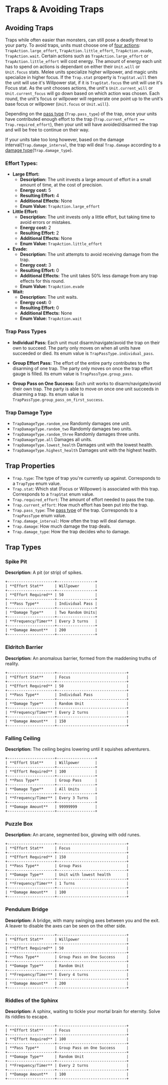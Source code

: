 # Traps & Avoiding Traps

## Avoiding Traps

Traps while often easier than monsters, can still pose a deadly threat to your party. To avoid traps, units must choose one of [four actions](#effort-types): ```TrapAction.large_effort```, ```TrapAction.little_effort```, ```TrapAction.evade```, ```TrapAction.wait```. Certain actions such as ```TrapAction.large_effort``` or ```TrapAction.little_effort``` will cost energy. The amount of energy each unit has to spend on actions is dependant on either their ```Unit.will``` or ```Unit.focus``` stats. Melee units specialize higher willpower, and magic units specialize in higher focus. If the ```Trap.stat``` property is ```TrapStat.will``` then the unit will use it's Willpower stat, if it is ```TrapStat.focus``` the unit will use it's Focus stat. As the unit chooses actions, the unit's ```Unit.current_will``` or ```Unit.current_focus``` will go down based on which action was chosen. Each round, the unit's focus or willpower will regenerate one point up to the unit's base focus or willpower (```Unit.focus``` or ```Unit.will```).

Depending on the [pass type](#trap-pass-types) (```Trap.pass_type```) of the trap, once your units have contributed enough effort to the trap (```Trap.current_effort == Trap.required_effort```), then your unit will have avoided/disarmed the trap and will be free to continue on their way.

If your units take too long however, based on the damage interval(```Trap.damage_interval```, the trap will deal ```Trap.damage``` according to a [damage type](#trap-damage-type)(```Trap.damage_type```).


### Effort Types:
- **Large Effort:** 
    - **Description:** The unit invests a large amount of effort in a small amount of time, at the cost of precision.
    - **Energy cost:** 5
    - **Resulting Effort:** 4
    - **Additional Effects:** None
    - **Enum Value:** ```TrapAction.large_effort```
- **Little Effort:** 
    - **Description:** The unit invests only a little effort, but taking time to avoid errors or mistakes.
    - **Energy cost:** 2
    - **Resulting Effort:** 2
    - **Additional Effects:** None
    - **Enum Value:** ```TrapAction.little_effort```
- **Evade:** 
    - **Description:** The unit attempts to avoid receiving damage from the trap.
    - **Energy cost:** 3
    - **Resulting Effort:** 0
    - **Additional Effects:** The unit takes 50% less damage from any trap effects for this round. 
    - **Enum Value:** ```TrapAction.evade```
- **Wait:** 
    - **Description:** The unit waits.
    - **Energy cost:** 0
    - **Resulting Effort:** 0
    - **Additional Effects:** None
    - **Enum Value:** ```TrapAction.wait```

### Trap Pass Types

- **Individual Pass:** Each unit must disarm/navigate/avoid the trap on their own to succeed. The party only moves on when all units have succeeded or died. Its enum value is ```TrapPassType.individual_pass```.

- **Group Effort Pass:** The effort of the entire party contributes to the disarming of one trap. The party only moves on once the trap effort gauge is filled. Its enum value is ```TrapPassType.group_pass```.

- **Group Pass on One Success:** Each unit works to disarm/navigate/avoid their own trap. The party is able to move on once one unit succeeds in disarming a trap. Its enum value is ```TrapPassType.group_pass_on_first_success```.

### Trap Damage Type

- ```TrapDamageType.random_one``` Randomly damages one unit.
- ```TrapDamageType.random_two``` Randomly damages two units.
- ```TrapDamageType.random_three``` Randomly damages three units.
- ```TrapDamageType.all``` Damages all units.
- ```TrapDamageType.lowest_health``` Damages unit with the lowest health.
- ```TrapDamageType.highest_health``` Damages unit with the highest health.

## Trap Properties

- ```Trap.type```: The type of trap you're currently up against. Corresponds to a ```TrapType``` enum value.
- ```Trap.stat```: Which stat (Focus or Willpower) is associated with this trap. Corresponds to a ```TrapStat``` enum value.
- ```Trap.required_effort```: The amount of effort needed to pass the trap.
- ```Trap.current_effort```: How much effort has been put into the trap.
- ```Trap.pass_type```: The [pass type](#trap-pass-types) of the trap. Corresponds to a ```TrapPassType``` enum value.
- ```Trap.damage_interval```: How often the trap will deal damage.
- ```Trap.damage```: How much damage the trap deals.
- ```Trap.damage_type```: How the trap decides who to damage.


## Trap Types

### Spike Pit
**Description:** A pit (or strip) of spikes. 

```eval_rst
+---------------------+-----------------+
| **Effort Stat**     | Willpower       |
+---------------------+-----------------+
| **Effort Required** | 50              |
+---------------------+-----------------+
| **Pass Type**       | Individual Pass |
+---------------------+-----------------+
| **Damage Type**     | Two Random Units|
+---------------------+-----------------+
| **Frequency/Timer** | Every 3 turns   |
+---------------------+-----------------+
| **Damage Amount**   | 200             |
+---------------------+-----------------+
```

### Eldritch Barrier
**Description:** An anomalous barrier, formed from the maddening truths of reality. 

```eval_rst
+---------------------+-------------------------------+
| **Effort Stat**     | Focus                         |
+---------------------+-------------------------------+
| **Effort Required** | 50                            |
+---------------------+-------------------------------+
| **Pass Type**       | Individual Pass               |
+---------------------+-------------------------------+
| **Damage Type**     | Random Unit                   |
+---------------------+-------------------------------+
| **Frequency/Timer** | Every 2 turns                 |
+---------------------+-------------------------------+
| **Damage Amount**   | 150                           |
+---------------------+-------------------------------+
```

### Falling Ceiling
**Description:** The ceiling begins lowering until it squishes adventurers.

```eval_rst
+---------------------+-----------------+
| **Effort Stat**     | Willpower       |
+---------------------+-----------------+
| **Effort Required** | 100             |
+---------------------+-----------------+
| **Pass Type**       | Group Pass      |
+---------------------+-----------------+
| **Damage Type**     | All Units       |
+---------------------+-----------------+
| **Frequency/Timer** | Every 3 Turns   |
+---------------------+-----------------+
| **Damage Amount**   | 99999999        |
+---------------------+-----------------+
```


### Puzzle Box
**Description:** An arcane, segmented box, glowing with odd runes. 

```eval_rst
+---------------------+-------------------------------+
| **Effort Stat**     | Focus                         |
+---------------------+-------------------------------+
| **Effort Required** | 150                           |
+---------------------+-------------------------------+
| **Pass Type**       | Group Pass                    |
+---------------------+-------------------------------+
| **Damage Type**     | Unit with lowest health       |
+---------------------+-------------------------------+
| **Frequency/Timer** | 1 Turns                       |
+---------------------+-------------------------------+
| **Damage Amount**   | 100                           |
+---------------------+-------------------------------+
```

### Pendulum Bridge
**Description:** A bridge, with many swinging axes between you and the exit. A leaver to disable the axes can be seen on the other side.

```eval_rst
+---------------------+-------------------------------+
| **Effort Stat**     | Willpower                     |
+---------------------+-------------------------------+
| **Effort Required** | 50                            |
+---------------------+-------------------------------+
| **Pass Type**       | Group Pass on One Success     |
+---------------------+-------------------------------+
| **Damage Type**     | Random Unit                   |
+---------------------+-------------------------------+
| **Frequency/Timer** | Every 4 turns                 |
+---------------------+-------------------------------+
| **Damage Amount**   | 200                           |
+---------------------+-------------------------------+
```


### Riddles of the Sphinx
**Description:** A sphinx, waiting to tickle your mortal brain for eternity. Solve its riddles to escape.

```eval_rst
+---------------------+-------------------------------+
| **Effort Stat**     | Focus                         |
+---------------------+-------------------------------+
| **Effort Required** | 100                           |
+---------------------+-------------------------------+
| **Pass Type**       | Group Pass on One Success     |
+---------------------+-------------------------------+
| **Damage Type**     | Random Unit                   |
+---------------------+-------------------------------+
| **Frequency/Timer** | Every 2 turns                 |
+---------------------+-------------------------------+
| **Damage Amount**   | 100                           |
+---------------------+-------------------------------+
```



